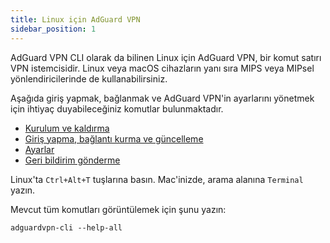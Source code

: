 ```yaml
---
title: Linux için AdGuard VPN
sidebar_position: 1
---
```


AdGuard VPN CLI olarak da bilinen Linux için AdGuard VPN, bir komut satırı VPN istemcisidir. Linux veya macOS cihazların yanı sıra MIPS veya MIPsel yönlendiricilerinde de kullanabilirsiniz.

Aşağıda giriş yapmak, bağlanmak ve AdGuard VPN'in ayarlarını yönetmek için ihtiyaç duyabileceğiniz komutlar bulunmaktadır.

- [Kurulum ve kaldırma](/adguard-vpn-for-linux/installation)
- [Giriş yapma, bağlantı kurma ve güncelleme](/adguard-vpn-for-linux/login)
- [Ayarlar](/adguard-vpn-for-linux/settings)
- [Geri bildirim gönderme](/adguard-vpn-for-linux/feedback)

Linux'ta `Ctrl+Alt+T` tuşlarına basın. Mac'inizde, arama alanına `Terminal` yazın.

Mevcut tüm komutları görüntülemek için şunu yazın:

```
adguardvpn-cli --help-all
```
